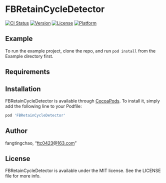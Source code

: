 # FBRetainCycleDetector

[![CI Status](https://img.shields.io/travis/fangtingchao/FBRetainCycleDetector.svg?style=flat)](https://travis-ci.org/fangtingchao/FBRetainCycleDetector)
[![Version](https://img.shields.io/cocoapods/v/FBRetainCycleDetector.svg?style=flat)](https://cocoapods.org/pods/FBRetainCycleDetector)
[![License](https://img.shields.io/cocoapods/l/FBRetainCycleDetector.svg?style=flat)](https://cocoapods.org/pods/FBRetainCycleDetector)
[![Platform](https://img.shields.io/cocoapods/p/FBRetainCycleDetector.svg?style=flat)](https://cocoapods.org/pods/FBRetainCycleDetector)

## Example

To run the example project, clone the repo, and run `pod install` from the Example directory first.

## Requirements

## Installation

FBRetainCycleDetector is available through [CocoaPods](https://cocoapods.org). To install
it, simply add the following line to your Podfile:

```ruby
pod 'FBRetainCycleDetector'
```

## Author

fangtingchao, “ftc0423@163.com”

## License

FBRetainCycleDetector is available under the MIT license. See the LICENSE file for more info.
